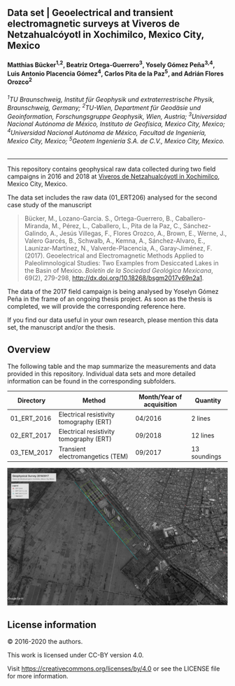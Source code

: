## Data set | Geoelectrical and transient electromagnetic surveys at Viveros de Netzahualcóyotl in Xochimilco, Mexico City, Mexico

#### Matthias Bücker<sup>1,2</sup>, Beatriz Ortega-Guerrero<sup>3</sup>, Yosely Gómez Peña<sup>3,4</sup>, Luis Antonio Placencia Gómez<sup>4</sup>, Carlos Pita de la Paz<sup>5</sup>, and Adrián Flores Orozco<sup>2</sup>

###### <sup>1</sup>TU Braunschweig, Institut für Geophysik und extraterrestrische Physik, Braunschweig, Germany; <sup>2</sup>TU-Wien, Department für Geodäsie und Geoinformation, Forschungsgruppe Geophysik, Wien, Austria; <sup>3</sup>Universidad Nacional Autónoma de México, Instituto de Geofísica, Mexico City, Mexico; <sup>4</sup>Universidad Nacional Autónoma de México, Facultad de Ingeniería, Mexico City, Mexico; <sup>5</sup>Geotem Ingeniería S.A. de C.V., Mexico City, Mexico.

---

This repository contains geophysical raw data collected during two field campaigns in 2016 and 2018 at [Viveros de Netzahualcóyotl in Xochimilco](https://goo.gl/maps/K7xEC44MdnQno9CG8), Mexico City, Mexico.

The data set includes the raw data (01_ERT206) analysed for the second case study of the manuscript

> Bücker, M., Lozano-Garcia. S., Ortega-Guerrero, B., Caballero-Miranda, M., Pérez, L., Caballero, L., Pita de la Paz, C., Sánchez-Galindo, A., Jesús Villegas, F., Flores Orozco, A., Brown, E., Werne, J., Valero Garcés, B., Schwalb, A., Kemna, A., Sánchez-Alvaro, E., Launizar-Martínez, N., Valverde-Placencia, A., Garay-Jiménez, F. (2017). Geoelectrical and Electromagnetic Methods Applied to Paleolimnological Studies: Two Examples from Desiccated Lakes in the Basin of Mexico. *Boletín de la Sociedad Geológica Mexicana*, 69(2), 279-298, http://dx.doi.org/10.18268/bsgm2017v69n2a1.

The data of the 2017 field campaign is being analysed by Yoselyn Gómez Peña in the frame of an ongoing thesis project. As soon as the thesis is completed, we will provide the corresponding reference here.

If you find our data useful in your own research, please mention this data set, the manuscript and/or the thesis.

## Overview

The following table and the map summarize the measurements and data provided in this repository. Individual data sets and more detailed information can be found in the corresponding subfolders.

| Directory | Method | Month/Year of acquisition | Quantity |
| --- | --- | --- | --- |
| 01_ERT_2016 | Electrical resistivity tomography (ERT) | 04/2016  | 2 lines |
| 02_ERT_2017 | Electrical resistivity tomography (ERT) | 09/2018  | 12 lines |
| 03_TEM_2017 | Transient electromangetics (TEM) | 09/2017 | 13 soundings |

![](images/Overview.png)

## License information
© 2016-2020 the authors.

This work is licensed under CC-BY version 4.0.

Visit https://creativecommons.org/licenses/by/4.0 or see the LICENSE file for more information.
